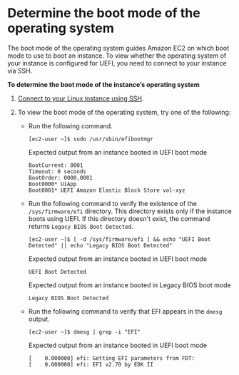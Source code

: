 # Determine the boot mode of the operating system<a name="os-boot-mode"></a>

The boot mode of the operating system guides Amazon EC2 on which boot mode to use to boot an instance\. To view whether the operating system of your instance is configured for UEFI, you need to connect to your instance via SSH\.

**To determine the boot mode of the instance’s operating system**

1. [Connect to your Linux instance using SSH](AccessingInstancesLinux.md)\.

1. To view the boot mode of the operating system, try one of the following:
   + Run the following command\.

     ```
     [ec2-user ~]$ sudo /usr/sbin/efibootmgr
     ```

     Expected output from an instance booted in UEFI boot mode

     ```
     BootCurrent: 0001
     Timeout: 0 seconds
     BootOrder: 0000,0001
     Boot0000* UiApp
     Boot0001* UEFI Amazon Elastic Block Store vol-xyz
     ```
   + Run the following command to verify the existence of the `/sys/firmware/efi` directory\. This directory exists only if the instance boots using UEFI\. If this directory doesn't exist, the command returns `Legacy BIOS Boot Detected`\.

     ```
     [ec2-user ~]$ [ -d /sys/firmware/efi ] && echo "UEFI Boot Detected" || echo "Legacy BIOS Boot Detected"
     ```

     Expected output from an instance booted in UEFI boot mode

     ```
     UEFI Boot Detected
     ```

     Expected output from an instance booted in Legacy BIOS boot mode

     ```
     Legacy BIOS Boot Detected
     ```
   + Run the following command to verify that EFI appears in the `dmesg` output\.

     ```
     [ec2-user ~]$ dmesg | grep -i "EFI"
     ```

     Expected output from an instance booted in UEFI boot mode

     ```
     [    0.000000] efi: Getting EFI parameters from FDT:
     [    0.000000] efi: EFI v2.70 by EDK II
     ```